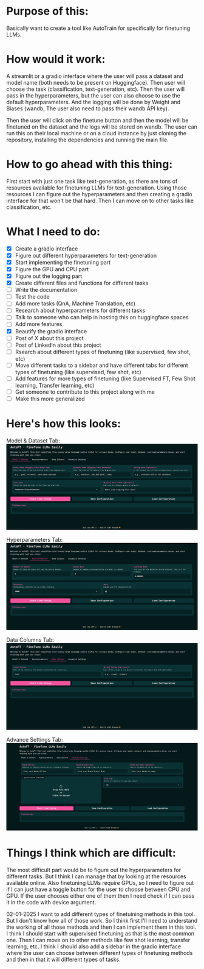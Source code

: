 # Purpose of this:

Basically want to create a tool like AutoTrain for specifically for finetuning LLMs.

# How would it work:

A streamlit or a gradio interface where the user will pass a dataset and model name (both needs to be present on Huggingface). Then user will choose the task (classification, text-generation, etc). Then the user will pass in the hyperparameters, but the user can also choose to use the default hyperparameters. And the logging will be done by Weight and Biases (wandb, The user also need to pass their wandb API key).

Then the user will click on the finetune button and then the model will be finetuned on the dataset and the logs will be stored on wandb. The user can run this on their local machine or on a cloud instance by just cloning the repository, installing the dependencies and running the main file.

# How to go ahead with this thing:

First start with just one task like text-generation, as there are tons of resources available for finetuning LLMs for text-generation. Using those resources I can figure out the hyperparameters and then creating a gradio interface for that won't be that hard. Then I can move on to other tasks like classification, etc.

# What I need to do:

- [x] Create a gradio interface
- [x] Figure out different hyperparameters for text-generation
- [x] Start implementing the finetuning part
- [x] Figure the GPU and CPU part
- [x] Figure out the logging part
- [x] Create different files and functions for different tasks
- [ ] Write the documentation
- [ ] Test the code
- [ ] Add more tasks (QnA, Machine Translation, etc)
- [ ] Research about hyperparameters for different tasks
- [ ] Talk to someone who can help in hosting this on huggingface spaces
- [ ] Add more features
- [x] Beautify the gradio interface
- [ ] Post of X about this project
- [ ] Post of LinkedIn about this project
- [ ] Rsearch about different types of finetuning (like supervised, few shot, etc)
- [ ] Move different tasks to a sidebar and have different tabs for different types of finetuning (like supervised, few shot, etc)
- [ ] Add features for more types of finetuning (like Supervised FT, Few Shot learning, Transfer learning, etc)
- [ ] Get someone to contribute to this project along with me
- [ ] Make this more generalized

# Here's how this looks:

Model & Dataset Tab:
![image](images/model_dataset_tab.png)

Hyperparameters Tab:
![image](images/hyperparameters_tab.png)

Data Columns Tab:
![image](images/data_columns_tab.png)

Advance Settings Tab:
![image](images/adv_settings_tab.png)

# Things I think which are difficult:

The most difficult part would be to figure out the hyperparameters for different tasks. But I think I can manage that by looking at the resources available online. Also finetuning LLMs require GPUs, so I need to figure out if I can just have a toggle button for the user to choose between CPU and GPU. If the user chooses either one of them then I need check if I can pass it in the code with device argument.

02-01-2025
I want to add different types of finetuining methods in this tool. But I don't know how all of those work. So I think first I'll need to understand the working of all those methods and then I can implement them in this tool. I think I should start with supervised finetuning as that is the most common one. Then I can move on to other methods like few shot learning, transfer learning, etc. I think I should also add a sidebar in the gradio interface where the user can choose between different types of finetuning methods and then in that it will different types of tasks.